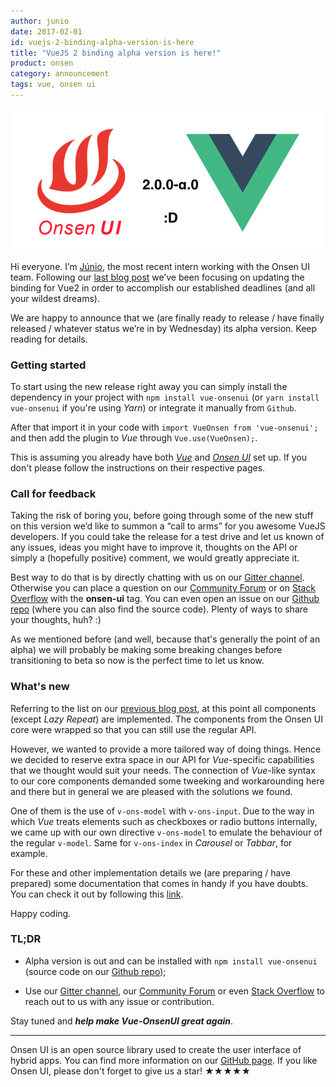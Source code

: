 ```yaml
---
author: junio
date: 2017-02-01
id: vuejs-2-binding-alpha-version-is-here
title: "VueJS 2 binding alpha version is here!"
product: onsen
category: announcement
tags: vue, onsen ui
---
```


![Title](/blog/content/images/2017/Feb/vue-onsenui-alpha.png)

Hi everyone. I’m [Júnio](https://onsen.io/blog/junio/ "Júnio"), the most recent intern working with the Onsen UI team. Following our [last blog post](https://onsen.io/blog/vue2-support-status-jan-2017/ "Previous Onsen UI blog post") we’ve been focusing on updating the binding for Vue2 in order to accomplish our established deadlines (and all your wildest dreams).

We are happy to announce that we (are finally ready to release / have finally released / whatever status we’re in by Wednesday) its alpha version. Keep reading for details.

<!-- more -->

### Getting started

To start using the new release right away you can simply install the dependency in your project with `npm install vue-onsenui` (or `yarn install vue-onsenui` if you're using *Yarn*) or integrate it manually from `Github`.

After that import it in your code with `import VueOnsen from 'vue-onsenui';` and then add the plugin to *Vue* through `Vue.use(VueOnsen);`.

This is assuming you already have both [*Vue*](https://vuejs.org/v2/guide/installation.html "VueJS installation") and [*Onsen UI*](https://onsen.io/getting-started/#npm "Onsen UI installation") set up. If you don't please follow the instructions on their respective pages.

### Call for feedback

Taking the risk of boring you, before going through some of the new stuff on this version we’d like to summon a “call to arms” for you awesome VueJS developers. If you could take the release for a test drive and let us known of any issues, ideas you might have to improve it, thoughts on the API or simply a (hopefully positive) comment, we would greatly appreciate it.

Best way to do that is by directly chatting with us on our [Gitter channel](https://gitter.im/OnsenUI/OnsenUI "Gitter channel"). Otherwise you can place a question on our [Community Forum](https://community.onsen.io/category/2/onsen-ui "Community Forum") or on [Stack Overflow](http://stackoverflow.com/questions/tagged/onsen-ui "Stack Overflow") with the **onsen-ui** tag. You can even open an issue on our [Github repo](https://github.com/OnsenUI/OnsenUI "Github repo") (where you can also find the source code). Plenty of ways to share your thoughts, huh? :)

As we mentioned before (and well, because that's generally the point of an alpha) we will probably be making some breaking changes before transitioning to beta so now is the perfect time to let us know.

### What's new

Referring to the list on our [previous blog post](https://onsen.io/blog/vue2-support-status-jan-2017/ "Previous Onsen UI blog post"), at this point all components (except *Lazy Repeat*) are implemented. The components from the Onsen UI core were wrapped so that you can still use the regular API.

However, we wanted to provide a more tailored way of doing things. Hence we decided to reserve extra space in our API for *Vue*-specific capabilities that we thought would suit your needs. The connection of *Vue*-like syntax to our core components demanded some tweeking and workarounding here and there but in general we are pleased with the solutions we found.

One of them is the use of `v-ons-model` with `v-ons-input`. Due to the way in which *Vue* treats elements such as checkboxes or radio buttons internally, we came up with our own directive `v-ons-model` to emulate the behaviour of the regular `v-model`. Same for `v-ons-index` in *Carousel* or *Tabbar*, for example.

For these and other implementation details we (are preparing / have prepared) some documentation that comes in handy if you have doubts. You can check it out by following this [link](wwww.google.com "Documentation").

Happy coding.

### TL;DR

- Alpha version is out and can be installed with `npm install vue-onsenui` (source code on our [Github repo](https://github.com/OnsenUI/OnsenUI "Github repo"));

- Use our [Gitter channel](https://gitter.im/OnsenUI/OnsenUI "Gitter channel"), our [Community Forum](https://community.onsen.io/category/2/onsen-ui "Community Forum") or even [Stack Overflow](http://stackoverflow.com/questions/tagged/onsen-ui "Stack Overflow") to reach out to us with any issue or contribution.

Stay tuned and **_help make Vue-OnsenUI great again_**.

---

Onsen UI is an open source library used to create the user interface of hybrid apps. You can find more information on our [GitHub page](https://github.com/OnsenUI/OnsenUI). If you like Onsen UI, please don't forget to give us a star! ★★★★★

